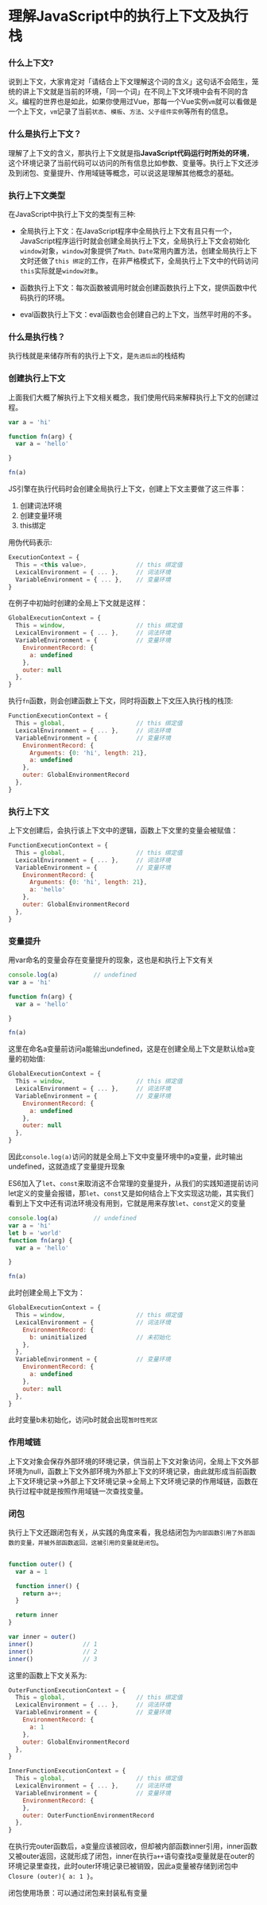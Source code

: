 # 理解JavaScript中的执行上下文及执行栈

### 什么上下文?

说到上下文，大家肯定对「请结合上下文理解这个词的含义」这句话不会陌生，笼统的讲上下文就是当前的环境，「同一个词」在不同上下文环境中会有不同的含义。编程的世界也是如此，如果你使用过Vue，那每一个Vue实例`vm`就可以看做是一个上下文，`vm`记录了当前`状态`、`模板`、`方法`、`父子组件实例`等所有的信息。

### 什么是执行上下文？

理解了上下文的含义，那执行上下文就是指**JavaScript代码运行时所处的环境**，这个环境记录了当前代码可以访问的所有信息比如参数、变量等。执行上下文还涉及到闭包、变量提升、作用域链等概念，可以说这是理解其他概念的基础。

### 执行上下文类型

在JavaScript中执行上下文的类型有三种:

- 全局执行上下文：在JavaScript程序中全局执行上下文有且只有一个，JavaScript程序运行时就会创建全局执行上下文，全局执行上下文会初始化`window`对象，`window`对象提供了`Math、Date`常用内置方法，创建全局执行上下文时还做了`this 绑定`的工作，在非严格模式下，全局执行上下文中的代码访问`this`实际就是`window对象`。

- 函数执行上下文：每次函数被调用时就会创建函数执行上下文，提供函数中代码执行的环境。

- eval函数执行上下文：eval函数也会创建自己的上下文，当然平时用的不多。

### 什么是执行栈？

执行栈就是来储存所有的执行上下文，是`先进后出`的栈结构

### 创建执行上下文

上面我们大概了解执行上下文相关概念，我们使用代码来解释执行上下文的创建过程。


```js
var a = 'hi'

function fn(arg) {
  var a = 'hello'

}

fn(a)
```

JS引擎在执行代码时会创建全局执行上下文，创建上下文主要做了这三件事：
1. 创建词法环境
2. 创建变量环境
3. this绑定

用伪代码表示:
```js
ExecutionContext = {
  This = <this value>,              // this 绑定值
  LexicalEnvironment = { ... },     // 词法环境
  VariableEnvironment = { ... },    // 变量环境
}
```

在例子中初始时创建的全局上下文就是这样：
```js
GlobalExecutionContext = {
  This = window,                    // this 绑定值
  LexicalEnvironment = { ... },     // 词法环境
  VariableEnvironment = {           // 变量环境
    EnvironmentRecord: {
      a: undefined
    },
    outer: null
  },                                
}
```

执行`fn`函数，则会创建函数上下文，同时将函数上下文压入执行栈的栈顶:
```js
FunctionExecutionContext = {
  This = global,                    // this 绑定值
  LexicalEnvironment = { ... },     // 词法环境
  VariableEnvironment = {           // 变量环境
    EnvironmentRecord: {
      Arguments: {0: 'hi', length: 21},
      a: undefined
    },
    outer: GlobalEnvironmentRecord
  },                                
}
```

### 执行上下文

上下文创建后，会执行该上下文中的逻辑，函数上下文里的变量会被赋值：

```js
FunctionExecutionContext = {
  This = global,                    // this 绑定值
  LexicalEnvironment = { ... },     // 词法环境
  VariableEnvironment = {           // 变量环境
    EnvironmentRecord: {
      Arguments: {0: 'hi', length: 21},
      a: 'hello'
    },
    outer: GlobalEnvironmentRecord
  },                                
}
```

### 变量提升

用var命名的变量会存在变量提升的现象，这也是和执行上下文有关
```js
console.log(a)          // undefined
var a = 'hi'

function fn(arg) {
  var a = 'hello'

}

fn(a)
```
这里在命名a变量前访问a能输出undefined，这是在创建全局上下文是默认给a变量的初始值:

```js
GlobalExecutionContext = {
  This = window,                    // this 绑定值
  LexicalEnvironment = { ... },     // 词法环境
  VariableEnvironment = {           // 变量环境
    EnvironmentRecord: {
      a: undefined
    },
    outer: null
  },                                
}
```

因此`console.log(a)`访问的就是全局上下文中变量环境中的a变量，此时输出undefined，这就造成了变量提升现象

ES6加入了`let`、`const`来取消这不合常理的变量提升，从我们的实践知道提前访问let定义的变量会报错，那`let`、`const`又是如何结合上下文实现这功能，其实我们看到上下文中还有词法环境没有用到，它就是用来存放`let`、`const`定义的变量

```js
console.log(a)          // undefined
var a = 'hi'
let b = 'world'
function fn(arg) {
  var a = 'hello'

}

fn(a)
```

此时创建全局上下文为：

```js
GlobalExecutionContext = {
  This = window,                    // this 绑定值
  LexicalEnvironment = {            // 词法环境
    EnvironmentRecord: {
      b: uninitialized              // 未初始化
    },
  },     
  VariableEnvironment = {           // 变量环境
    EnvironmentRecord: {
      a: undefined
    },
    outer: null
  },                                
}
```

此时变量b未初始化，访问b时就会出现`暂时性死区`

### 作用域链

上下文对象会保存外部环境的环境记录，供当前上下文对象访问，全局上下文外部环境为null，函数上下文外部环境为外部上下文的环境记录，由此就形成当前函数上下文环境记录->外部上下文环境记录->全局上下文环境记录的作用域链，函数在执行过程中就是按照作用域链一次查找变量。

### 闭包

执行上下文还跟闭包有关，从实践的角度来看，我总结闭包为`内部函数引用了外部函数的变量，并被外部函数返回，这被引用的变量就是闭包`。

```js

function outer() {
  var a = 1

  function inner() {
    return a++;
  }

  return inner
}

var inner = outer()
inner()              // 1
inner()              // 2
inner()              // 3
```

这里的函数上下文关系为:

```js
OuterFunctionExecutionContext = {
  This = global,                    // this 绑定值
  LexicalEnvironment = { ... },     // 词法环境
  VariableEnvironment = {           // 变量环境
    EnvironmentRecord: {
      a: 1
    },
    outer: GlobalEnvironmentRecord
  },                                
}

InnerFunctionExecutionContext = {
  This = global,                    // this 绑定值
  LexicalEnvironment = { ... },     // 词法环境
  VariableEnvironment = {           // 变量环境
    EnvironmentRecord: {
    },
    outer: OuterFunctionEnvironmentRecord
  },                                
}
```

在执行完outer函数后，a变量应该被回收，但却被内部函数inner引用，inner函数又被outer返回，这就形成了闭包，inner在执行`a++`语句查找a变量就是在outer的环境记录里查找，此时outer环境记录已被销毁，因此a变量被存储到闭包中`Closure (outer){ a: 1 }`。

闭包使用场景：可以通过闭包来封装私有变量


